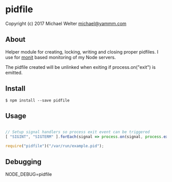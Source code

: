 # pidfile

Copyright (c) 2017 Michael Welter <michael@yammm.com>

## About

Helper module for creating, locking, writing and closing proper pidfiles.
I use for [monit](https://mmonit.com/wiki/Monit/FAQ#pidfile) based monitoring
of my Node servers.

The pidfile created will be unlinked when exiting if process.on("exit") is emitted.

## Install

    $ npm install --save pidfile

## Usage

```javascript

// Setup signal handlers so process exit event can be triggered
[ "SIGINT", "SIGTERM" ].forEach(signal => process.on(signal, process.exit));

require("pidfile")("/var/run/example.pid");
```

## Debugging

NODE_DEBUG=pidfile